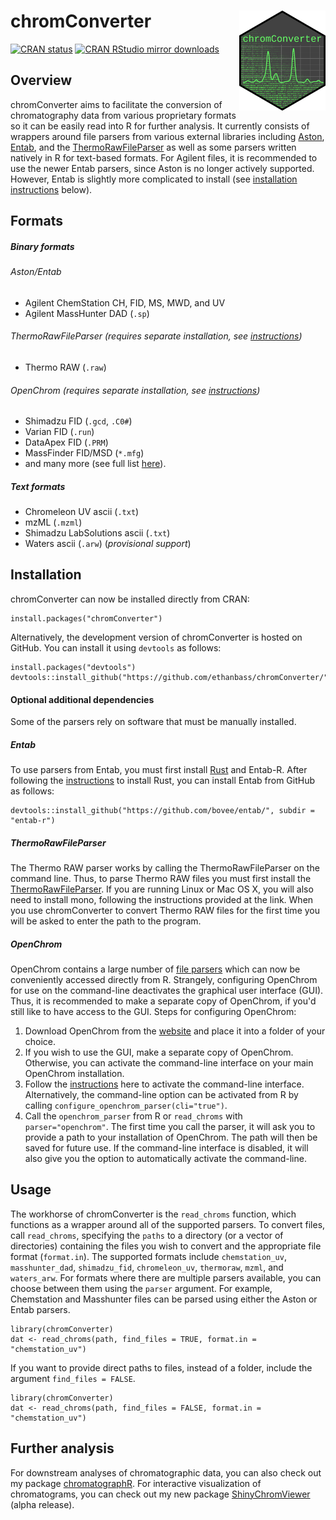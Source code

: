 # chromConverter <a href='https://cran.r-project.org/web/packages/chromConverter/'><img src='man/figures/logo.png' align="right" height="160" /></a>

<!-- badges: start -->
[![CRAN status](https://www.r-pkg.org/badges/version/chromConverter)](https://cran.r-project.org/package=chromConverter)
[![CRAN RStudio mirror downloads](https://cranlogs.r-pkg.org/badges/grand-total/chromConverter?color=blue)](https://r-pkg.org/pkg/chromConverter)
<!-- badges: end -->

## Overview

chromConverter aims to facilitate the conversion of chromatography data from various proprietary formats so it can be easily read into R for further analysis. It currently consists of wrappers around file parsers from various external libraries including [Aston](https://github.com/bovee/aston), [Entab](https://github.com/bovee/entab), and the [ThermoRawFileParser](https://github.com/compomics/ThermoRawFileParser) as well as some parsers written natively in R for text-based formats. For Agilent files, it is recommended to use the newer Entab parsers, since Aston is no longer actively supported. However, Entab is slightly more complicated to install (see [installation instructions](README.md#Installation) below).

## Formats
##### Binary formats
###### Aston/Entab
- Agilent ChemStation CH, FID, MS, MWD, and UV
- Agilent MassHunter DAD (`.sp`)

###### ThermoRawFileParser (*requires separate installation, see [instructions](README.md#Installation)*)
- Thermo RAW (`.raw`)

###### OpenChrom (*requires separate installation, see [instructions](README.md#Installation)*)
- Shimadzu FID (`.gcd`, `.C0#`)
- Varian FID (`.run`)
- DataApex FID (`.PRM`)
- MassFinder FID/MSD (`*.mfg`)
- and many more (see full list [here](https://lablicate.com/platform/openchrom)).

##### Text formats
- Chromeleon UV ascii (`.txt`)
- mzML (`.mzml`)
- Shimadzu LabSolutions ascii (`.txt`)
- Waters ascii (`.arw`) (*provisional support*)

## Installation

chromConverter can now be installed directly from CRAN:

```
install.packages("chromConverter")
```

Alternatively, the development version of chromConverter is hosted on GitHub. You can install
it using `devtools` as follows:

```
install.packages("devtools")
devtools::install_github("https://github.com/ethanbass/chromConverter/")
```

#### Optional additional dependencies

Some of the parsers rely on software that must be manually installed.

##### Entab

To use parsers from Entab, you must first install [Rust](https://www.rust-lang.org/tools/install) and Entab-R. After following the [instructions](https://www.rust-lang.org/tools/install) to install Rust, you can install Entab from GitHub as follows:

```
devtools::install_github("https://github.com/bovee/entab/", subdir = "entab-r")
```

##### ThermoRawFileParser

The Thermo RAW parser works by calling the ThermoRawFileParser on the command line. Thus, to parse Thermo RAW files you must first install the [ThermoRawFileParser](https://github.com/compomics/ThermoRawFileParser). If you are running Linux or Mac OS X, you will also need to install mono, following the instructions provided at the link. When you use chromConverter to convert Thermo RAW files for the first time you will be asked to enter the path to the program.

##### OpenChrom

OpenChrom contains a large number of [file parsers](https://lablicate.com/platform/openchrom) which can now be conveniently accessed directly from R. Strangely, configuring OpenChrom for use on the command-line deactivates the graphical user interface (GUI). Thus, it is recommended to make a separate copy of OpenChrom, if you'd still like to have access to the GUI. Steps for configuring OpenChrom:  

1) Download OpenChrom from the [website](https://lablicate.com/platform/openchrom/download) and place it into a folder of your choice.  
  2) If you wish to use the GUI, make a separate copy of OpenChrom. Otherwise, you can activate the command-line interface on your main OpenChrom installation.  
  3) Follow the [instructions](https://github.com/OpenChrom/openchrom/wiki/CLI) here to activate the command-line interface.   Alternatively, the command-line option can be activated from R by calling `configure_openchrom_parser(cli="true")`.
  4) Call the `openchrom_parser` from R or `read_chroms` with `parser="openchrom"`. The first time you call the parser, it will ask you to provide a path to your installation of OpenChrom. The path will then be saved for future use. If the command-line interface is disabled, it will also give you the option to automatically activate the command-line.  

## Usage

The workhorse of chromConverter is the `read_chroms` function, which functions as a wrapper around all of the supported parsers. To convert files, call `read_chroms`, specifying the `paths` to a directory (or a vector of directories) containing the files you wish to convert and the appropriate file format (`format.in`). The supported formats include `chemstation_uv`, `masshunter_dad`, `shimadzu_fid`, `chromeleon_uv`, `thermoraw`, `mzml`, and `waters_arw`. For formats where there are multiple parsers available, you can choose between them using the `parser` argument. For example, Chemstation and Masshunter files can be parsed using either the Aston or Entab parsers.

```
library(chromConverter)
dat <- read_chroms(path, find_files = TRUE, format.in = "chemstation_uv")
```

If you want to provide direct paths to files, instead of a folder, include the argument `find_files = FALSE`.

```
library(chromConverter)
dat <- read_chroms(path, find_files = FALSE, format.in = "chemstation_uv")
```

## Further analysis

For downstream analyses of chromatographic data, you can also check out my package [chromatographR](https://ethanbass.github.io/chromatographR). For interactive visualization of chromatograms, you can check out my new package [ShinyChromViewer](https://github.com/ethanbass/ShinyChromViewer) (alpha release).
